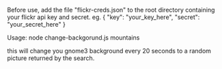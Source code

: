 Before use, add the file "flickr-creds.json" to the root directory containing your flickr api key and secret.
eg.
{
	"key": "your_key_here",
	"secret": "your_secret_here"
}

Usage:
node change-backgorund.js mountains

this will change you gnome3 background every 20 seconds to a random picture returned by the search.
